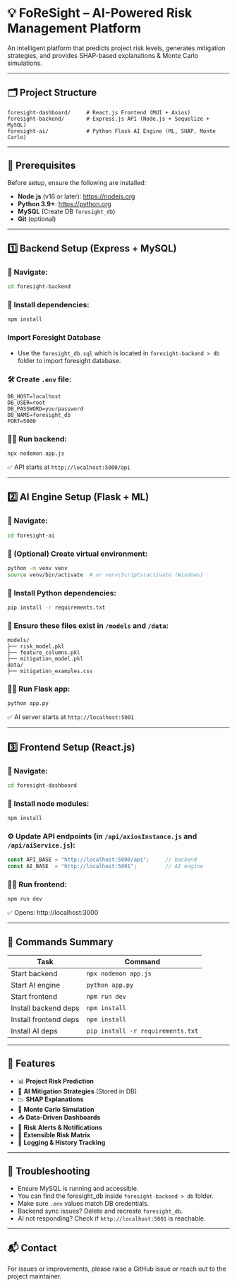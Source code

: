 # 💡 FoReSight – AI-Powered Risk Management Platform

An intelligent platform that predicts project risk levels, generates mitigation strategies, and provides SHAP-based explanations & Monte Carlo simulations.

---

## 🗂️ Project Structure

```
foresight-dashboard/     # React.js Frontend (MUI + Axios)
foresight-backend/       # Express.js API (Node.js + Sequelize + MySQL)
foresight-ai/            # Python Flask AI Engine (ML, SHAP, Monte Carlo)
```

---

## 🔧 Prerequisites

Before setup, ensure the following are installed:

- **Node.js** (v16 or later): https://nodejs.org
- **Python 3.9+**: https://python.org
- **MySQL** (Create DB `foresight_db`)
- **Git** (optional)

---

## 1️⃣ Backend Setup (Express + MySQL)

### 📍 Navigate:
```bash
cd foresight-backend
```

### 🔌 Install dependencies:
```bash
npm install
```
### Import Foresight Database
- Use the `foresight_db.sql` which is located in `foresight-backend > db` folder to import foresight database.

### 🛠️ Create `.env` file:
```env
DB_HOST=localhost
DB_USER=root
DB_PASSWORD=yourpassword
DB_NAME=foresight_db
PORT=5000
```

### 🏃‍♂️ Run backend:
```bash
npx nodemon app.js
```

✅ API starts at `http://localhost:5000/api`

---

## 2️⃣ AI Engine Setup (Flask + ML)

### 📍 Navigate:
```bash
cd foresight-ai
```

### 🔁 (Optional) Create virtual environment:
```bash
python -m venv venv
source venv/bin/activate  # or venv\Scripts\activate (Windows)
```

### 🔌 Install Python dependencies:
```bash
pip install -r requirements.txt
```

### 📁 Ensure these files exist in `/models` and `/data`:
```
models/
├── risk_model.pkl
├── feature_columns.pkl
├── mitigation_model.pkl
data/
├── mitigation_examples.csv
```

### 🏃‍♂️ Run Flask app:
```bash
python app.py
```

✅ AI server starts at `http://localhost:5001`

---

## 3️⃣ Frontend Setup (React.js)

### 📍 Navigate:
```bash
cd foresight-dashboard
```

### 🔌 Install node modules:
```bash
npm install
```

### ⚙️ Update API endpoints (in `/api/axiosInstance.js` and `/api/aiService.js`):
```js
const API_BASE = "http://localhost:5000/api";     // backend
const AI_BASE  = "http://localhost:5001";         // AI engine
```

### 🏃‍♂️ Run frontend:
```bash
npm run dev
```

✅ Opens: http://localhost:3000

---

## 🔄 Commands Summary

| Task                  | Command                            |
|-----------------------|-------------------------------------|
| Start backend         | `npx nodemon app.js`               |
| Start AI engine       | `python app.py`                    |
| Start frontend        | `npm run dev`                      |
| Install backend deps  | `npm install`                      |
| Install frontend deps | `npm install`                      |
| Install AI deps       | `pip install -r requirements.txt`  |

---

## 🚀 Features

- 📊 **Project Risk Prediction**
- 🧠 **AI Mitigation Strategies** (Stored in DB)
- 📉 **SHAP Explanations**
- 🔁 **Monte Carlo Simulation**
- 📥 **Data-Driven Dashboards**
- 🔔 **Risk Alerts & Notifications**
- 🧩 **Extensible Risk Matrix**
- 🧾 **Logging & History Tracking**

---

## 🐞 Troubleshooting

- Ensure MySQL is running and accessible.
- You can find the foresight_db inside `foresight-backend > db` folder.
- Make sure `.env` values match DB credentials.
- Backend sync issues? Delete and recreate `foresight_db`.
- AI not responding? Check if `http://localhost:5001` is reachable.

---

## 📬 Contact

For issues or improvements, please raise a GitHub issue or reach out to the project maintainer.